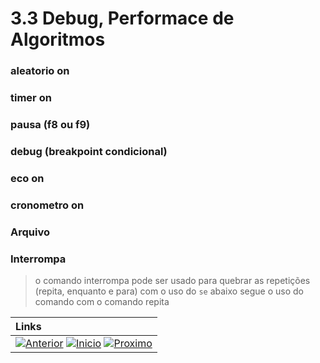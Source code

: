 # 3.3 Debug, Performace de Algoritmos

### aleatorio on

### timer on

### pausa (f8 ou f9)

### debug (breakpoint condicional)

### eco on

### cronometro on

### Arquivo

### Interrompa
> o comando interrompa pode ser usado para quebrar as repetições (repita, enquanto e para) com o uso do `se` abaixo segue o uso do comando com o comando repita


|**Links** |   
|:--- |
|[![Anterior](https://img.shields.io/badge/Anterior-D70A53?style=for-the-badge)](3.2.md) [![Inicio](https://img.shields.io/badge/Inicio-000000?style=for-the-badge)](../README.md) [![Proximo](https://img.shields.io/badge/Proximo-0078D6?style=for-the-badge)](../README.md)|